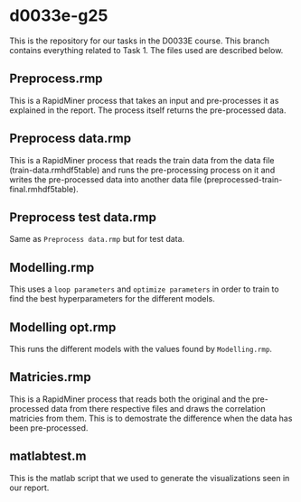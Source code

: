 # d0033e-g25
This is the repository for our tasks in the D0033E course. This branch contains everything related to Task 1. The files used are described below.

## Preprocess.rmp
This is a RapidMiner process that takes an input and pre-processes it as explained in the report. The process itself returns the pre-processed data.

## Preprocess data.rmp
This is a RapidMiner process that reads the train data from the data file (train-data.rmhdf5table) and runs the pre-processing process on it and writes the pre-processed data into another data file (preprocessed-train-final.rmhdf5table).

## Preprocess test data.rmp
Same as `Preprocess data.rmp` but for test data. 

## Modelling.rmp
This uses a `loop parameters` and `optimize parameters` in order to train to find the best hyperparameters for the different models. 

## Modelling opt.rmp
This runs the different models with the values found by `Modelling.rmp`. 

## Matricies.rmp
This is a RapidMiner process that reads both the original and the pre-processed data from there respective files and draws the correlation matricies from them. This is to demostrate the difference when the data has been pre-processed. 

## matlabtest.m
This is the matlab script that we used to generate the visualizations seen in our report. 